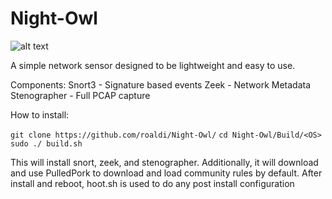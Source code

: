 # Night-Owl

![alt text](https://github.com/roaldi/Night-Owl/blob/main/Assets/Pictures/Night%20Owl.jpeg)

A simple network sensor designed to be lightweight and easy to use.

Components:
Snort3 - Signature based events
Zeek - Network Metadata
Stenographer - Full PCAP capture

How to install:

```git clone https://github.com/roaldi/Night-Owl/```
```cd Night-Owl/Build/<OS>```
```sudo ./ build.sh```

This will install snort, zeek, and stenographer. Additionally, it will download and use PulledPork to download and load community rules by default. 
After install and reboot, hoot.sh is used to do any post install configuration <WIP>
